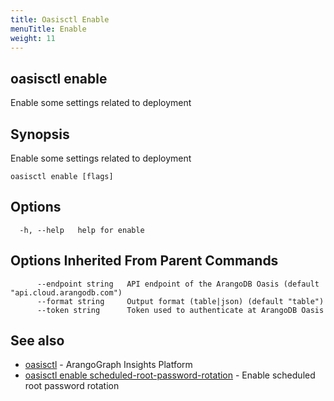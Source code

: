 ```yaml
---
title: Oasisctl Enable
menuTitle: Enable
weight: 11
---
```

## oasisctl enable

Enable some settings related to deployment

## Synopsis
Enable some settings related to deployment

```
oasisctl enable [flags]
```

## Options
```
  -h, --help   help for enable
```

## Options Inherited From Parent Commands
```
      --endpoint string   API endpoint of the ArangoDB Oasis (default "api.cloud.arangodb.com")
      --format string     Output format (table|json) (default "table")
      --token string      Token used to authenticate at ArangoDB Oasis
```

## See also
* [oasisctl](../options.md)	 - ArangoGraph Insights Platform
* [oasisctl enable scheduled-root-password-rotation](enable-scheduled-root-password-rotation.md)	 - Enable scheduled root password rotation

